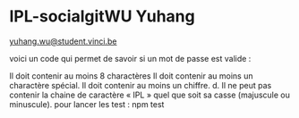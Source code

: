 # IPL-socialgitWU Yuhang

yuhang.wu@student.vinci.be

voici un code qui permet de savoir si un mot de passe est valide :

Il doit contenir au moins 8 charactères
Il doit contenir au moins un charactère spécial.
Il doit contenir au moins un chiffre.
d. Il ne peut pas contenir la chaine de caractère « IPL » quel que soit sa casse (majuscule ou minuscule).
pour lancer les test : npm test
